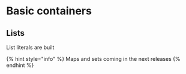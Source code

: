 # Basic containers

## Lists

List literals are built 



{% hint style="info" %}
Maps and sets coming in the next releases
{% endhint %}

